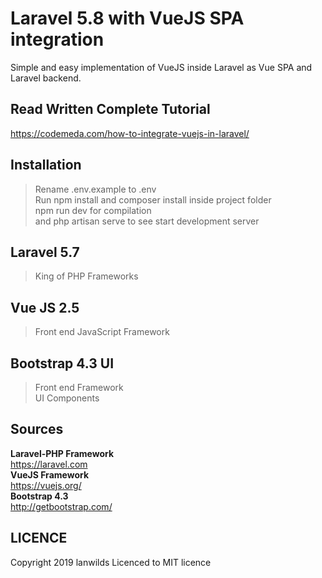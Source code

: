 # Laravel 5.8 with VueJS SPA integration
Simple and easy implementation of VueJS inside Laravel as Vue SPA and Laravel backend.

## Read Written Complete Tutorial 
https://codemeda.com/how-to-integrate-vuejs-in-laravel/

## Installation
> Rename .env.example to .env <br>
> Run npm install and composer install inside project folder<br>
> npm run dev for compilation<br> and
> php artisan serve to see start development server

## Laravel 5.7
> King of PHP Frameworks<br>
## Vue JS 2.5
> Front end JavaScript Framework<br>
## Bootstrap 4.3 UI
> Front end Framework<br>
> UI Components<br>


## Sources
 **Laravel-PHP Framework**<br>
  https://laravel.com<br>
 **VueJS Framework**<br>
  https://vuejs.org/<br>
 **Bootstrap 4.3**<br>
  http://getbootstrap.com/<br>

## LICENCE
Copyright 2019 lanwilds Licenced to MIT licence

